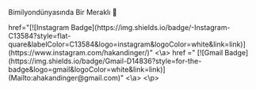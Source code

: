 Bimilyondünyasında Bir Meraklı 🤣

<p dir="auto">
<a> href="[![Instagram Badge](https://img.shields.io/badge/-Instagram-C13584?style=flat-quare&labelColor=C13584&logo=instagram&logoColor=white&link=link)](https://www.instagram.com/hakandinger/)"
  <\a>
<a> href ="
[![Gmail Badge](https://img.shields.io/badge/Gmail-D14836?style=for-the-badge&logo=gmail&logoColor=white&link=link)](Mailto:ahakandinger@gmail.com)"
<\a>
  <\p>
